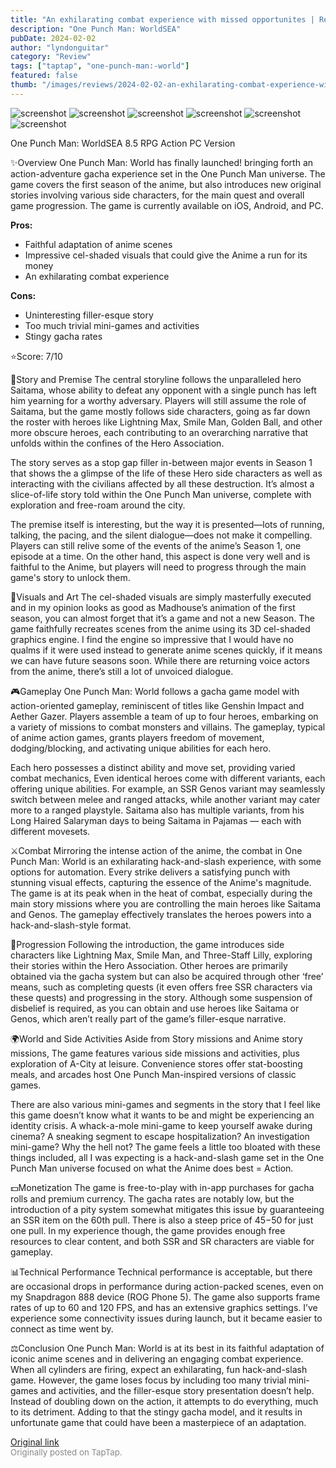 ```yaml
---
title: "An exhilarating combat experience with missed opportunites | Review - One Punch Man: World"
description: "One Punch Man: WorldSEA"
pubDate: 2024-02-02
author: "lyndonguitar"
category: "Review"
tags: ["taptap", "one-punch-man:-world"]
featured: false
thumb: "/images/reviews/2024-02-02-an-exhilarating-combat-experience-with-missed-opportunites--review---one-punch-man-world-0.avif"
---
```


<div class="gallery">
  <img src="/images/reviews/2024-02-02-an-exhilarating-combat-experience-with-missed-opportunites--review---one-punch-man-world-0.avif" alt="screenshot" />
  <img src="/images/reviews/2024-02-02-an-exhilarating-combat-experience-with-missed-opportunites--review---one-punch-man-world-1.avif" alt="screenshot" />
  <img src="/images/reviews/2024-02-02-an-exhilarating-combat-experience-with-missed-opportunites--review---one-punch-man-world-2.avif" alt="screenshot" />
  <img src="/images/reviews/2024-02-02-an-exhilarating-combat-experience-with-missed-opportunites--review---one-punch-man-world-3.avif" alt="screenshot" />
  <img src="/images/reviews/2024-02-02-an-exhilarating-combat-experience-with-missed-opportunites--review---one-punch-man-world-4.avif" alt="screenshot" />
  <img src="/images/reviews/2024-02-02-an-exhilarating-combat-experience-with-missed-opportunites--review---one-punch-man-world-5.avif" alt="screenshot" />
</div>

One Punch Man: WorldSEA
8.5
RPG
Action
PC Version

✨Overview
One Punch Man: World has finally launched! bringing forth an action-adventure gacha experience set in the One Punch Man universe. The game covers the first season of the anime, but also introduces new original stories involving various side characters, for the main quest and overall game progression. The game is currently available on iOS, Android, and PC.


**Pros:**
- Faithful adaptation of anime scenes
- Impressive cel-shaded visuals that could give the Anime a run for its money
- An exhilarating combat experience



**Cons:**
- Uninteresting filler-esque story
- Too much trivial mini-games and activities
- Stingy gacha rates


⭐️Score: 7/10

📖Story and Premise
The central storyline follows the unparalleled hero Saitama, whose ability to defeat any opponent with a single punch has left him yearning for a worthy adversary. Players will still assume the role of Saitama, but the game mostly follows side characters, going as far down the roster with heroes like Lightning Max, Smile Man, Golden Ball, and other more obscure heroes, each contributing to an overarching narrative that unfolds within the confines of the Hero Association.

The story serves as a stop gap filler in-between major events in Season 1 that shows the a glimpse of the life of these Hero side characters as well as interacting with the civilians affected by all these destruction. It’s almost a slice-of-life story told within the One Punch Man universe, complete with exploration and free-roam around the city.

The premise itself is interesting, but the way it is presented—lots of running, talking, the pacing, and the silent dialogue—does not make it compelling. Players can still relive some of the events of the anime’s Season 1, one episode at a time. On the other hand, this aspect is done very well and is faithful to the Anime, but players will need to progress through the main game's story to unlock them.

🎨Visuals and Art
The cel-shaded visuals are simply masterfully executed and in my opinion looks as good as Madhouse’s animation of the first season, you can almost forget that it’s a game and not a new Season. The game faithfully recreates scenes from the anime using its 3D cel-shaded graphics engine. I find the engine so impressive that I would have no qualms if it were used instead to generate anime scenes quickly, if it means we can have future seasons soon. While there are returning voice actors from the anime, there’s still a lot of unvoiced dialogue.

🎮Gameplay
One Punch Man: World follows a gacha game model with action-oriented gameplay, reminiscent of titles like Genshin Impact and Aether Gazer. Players assemble a team of up to four heroes, embarking on a variety of missions to combat monsters and villains. The gameplay, typical of anime action games, grants players freedom of movement, dodging/blocking, and activating unique abilities for each hero.

Each hero possesses a distinct ability and move set, providing varied combat mechanics, Even identical heroes come with different variants, each offering unique abilities. For example, an SSR Genos variant may seamlessly switch between melee and ranged attacks, while another variant may cater more to a ranged playstyle. Saitama also has multiple variants, from his Long Haired Salaryman days to being Saitama in Pajamas — each with different movesets.

⚔️Combat
Mirroring the intense action of the anime, the combat in One Punch Man: World is an exhilarating hack-and-slash experience, with some options for automation. Every strike delivers a satisfying punch with stunning visual effects, capturing the essence of the Anime's magnitude. The game is at its peak when in the heat of combat, especially during the main story missions where you are controlling the main heroes like Saitama and Genos. The gameplay effectively translates the heroes powers into a hack-and-slash-style format.

📜Progression
Following the introduction, the game introduces side characters like Lightning Max, Smile Man, and Three-Staff Lilly, exploring their stories within the Hero Association. Other heroes are primarily obtained via the gacha system but can also be acquired through other ‘free’ means, such as completing quests (it even offers free SSR characters via these quests) and progressing in the story. Although some suspension of disbelief is required, as you can obtain and use heroes like Saitama or Genos, which aren’t really part of the game’s filler-esque narrative.

🌍World and Side Activities
Aside from Story missions and Anime story missions, The game features various side missions and activities, plus exploration of A-City at leisure. Convenience stores offer stat-boosting meals, and arcades host One Punch Man-inspired versions of classic games.

There are also various mini-games and segments in the story that I feel like this game doesn’t know what it wants to be and might be experiencing an identity crisis. A whack-a-mole mini-game to keep yourself awake during cinema? A sneaking segment to escape hospitalization? An investigation mini-game? Why the hell not? The game feels a little too bloated with these things included, all I was expecting is a hack-and-slash game set in the One Punch Man universe focused on what the Anime does best = Action.

💵Monetization
The game is free-to-play with in-app purchases for gacha rolls and premium currency. The gacha rates are notably low, but the introduction of a pity system somewhat mitigates this issue by guaranteeing an SSR item on the 60th pull. There is also a steep price of $45-$50 for just one pull. In my experience though, the game provides enough free resources to clear content, and both SSR and SR characters are viable for gameplay.

📊Technical Performance
Technical performance is acceptable, but there are occasional drops in performance during action-packed scenes, even on my Snapdragon 888 device (ROG Phone 5). The game also supports frame rates of up to 60 and 120 FPS, and has an extensive graphics settings. I’ve experience some connectivity issues during launch, but it became easier to connect as time went by.

⚖️Conclusion
One Punch Man: World is at its best in its faithful adaptation of iconic anime scenes and in delivering an engaging combat experience. When all cylinders are firing, expect an exhilarating, fun hack-and-slash game. However, the game loses focus by including too many trivial mini-games and activities, and the filler-esque story presentation doesn’t help. Instead of doubling down on the action, it attempts to do everything, much to its detriment. Adding to that the stingy gacha model, and it results in unfortunate game that could have been a masterpiece of an adaptation.

[Original link](https://www.taptap.io/post/6949803)<br><span style="font-size: 0.95em; color: #888;">Originally posted on TapTap.</span>
